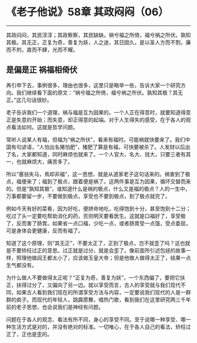 # 《老子他说》58章 其政闷闷（06）

------

其政闷闷，其民淳淳；其政察察，其民缺缺。祸兮福之所倚，福兮祸之所伏。孰知其极。其无正，正复为奇，善复为妖，人之迷，其日固久。是以圣人方而不割，廉而不刿，直而不肆，光而不耀。

## 是偏是正 祸福相倚伏

再引申下去，事例很多，理由也很多，这里只是略举一些，告诉大家一个研究方向。我们继续看下面的原文：“祸兮福之所倚，福兮祸之所伏。孰知其极？其无正。”这几句话很妙。

老子告诉我们一个道理，祸与福是互为因果的。一个人正在得意时，就要知道得意正是失意的开始；而失意，却正得意的起端。对于人生得失的感受，在于各人的观点看法如何。这就是哲学问题。

常听人说某人有福，但福为“祸之所伏”，看来有福时。可能祸就快要来了。我们中国有句谚语，“人怕出名猪怕肥”，猪肥了算是有福，可快要被杀了。人发财以后出了名，大家都知道，同时麻烦也就来了。一个人官大、名大、钱大，只要三者有其一，也就麻烦大，痛苦多了。

所以“塞翁失马，焉却非福”，这一思想，就是从道家老子这句话来的。祸害到了极点，福便来了；福到了极点，跟着便是祸了。这两件事是互为因果，循环交替而来的。但是“孰知其极”，谁知道什么是祸的极点，什么又是福的极点？人的一生中，万事都要留一步，不要做到极点，享受也不要到极点，到了极点就完了。

例如今天有好的菜肴，因为好吃，便拼命地吃，吃得饱到十分，甚至饱到十二分；吃过了头一定要吃帮助消化的药，否则明天要看医生。这就是口福好了，享受极了，反而害了肠胃。如果省一点口福，少吃一点，或者肠胃受一点饿，受点委屈，可是身体会更健康，反而有福了。

知道了这个原理，则“其无正”，不要太正了，正到了极点，岂不就歪了吗？这也就是不要矫枉过正的意思。过正就是过分，就是会歪了。像前面所引述包拯的故事一样，照理他做阎王都太小了，应该做玉皇大帝；但是他做人做得太正了，结果一点生气都没有。

为什么做人不要做得太正呢？“正复为奇，善复为妖”，一个东西偏了，要把它扶正，扶得过分了，又偏向了另一边。就以享受而言，古人的享受就与我们现代不同，如果古人看到我们现在的所谓享受方法与内容，一定要说我们现代的人是一群群的疯子。而现代的年轻人，跳霹雳舞，唱热门歌，看到我们在这里研究两三千年前的老子思想，也会说我们是神经有问题。

问题在于各人的观念、看法有所不同，身心的享受不同。至于说哪一种享受、哪一种生活方式是对的，并没有绝对的标准。一切唯心，在于各人自己的看法，矫枉过正了，正也是歪的。